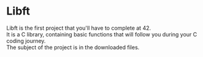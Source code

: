 # Libft
Libft is the first project that you'll have to complete at 42.  
It is a C library, containing basic functions that will follow you during your C coding journey.  
The subject of the project is in the downloaded files.

